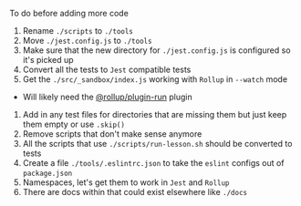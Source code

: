 To do before adding more code

1. Rename `./scripts` to `./tools`
1. Move `./jest.config.js` to `./tools`
1. Make sure that the new directory for `./jest.config.js` is configured so it's picked up
1. Convert all the tests to `Jest` compatible tests
1. Get the `./src/_sandbox/index.js` working with `Rollup` in `--watch` mode
  - Will likely need the [@rollup/plugin-run](https://www.npmjs.com/package/@rollup/plugin-run) plugin
1. Add in any test files for directories that are missing them but just keep them empty or use `.skip()`
1. Remove scripts that don't make sense anymore
1. All the scripts that use `./scripts/run-lesson.sh` should be converted to tests
1. Create a file `./tools/.eslintrc.json` to take the `eslint` configs out of `package.json`
1. Namespaces, let's get them to work in `Jest` and `Rollup`
1. There are docs within that could exist elsewhere like `./docs`
